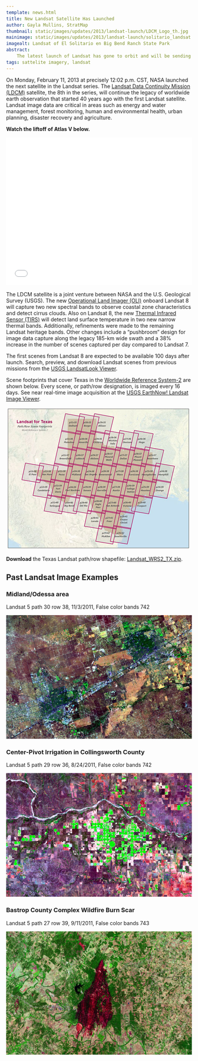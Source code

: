 ```yaml
---
template: news.html
title: New Landsat Satellite Has Launched
author: Gayla Mullins, StratMap
thumbnail: static/images/updates/2013/landsat-launch/LDCM_Logo_th.jpg
mainimage: static/images/updates/2013/landsat-launch/solitario_landsat.jpg
imagealt: Landsat of El Solitario en Big Bend Ranch State Park
abstract: 
    The latest launch of Landsat has gone to orbit and will be sending high-resolution imagery in the coming months.
tags: sattelite imagery, landsat
---
```


On Monday, February 11, 2013 at precisely 12:02 p.m. CST, NASA launched the next satellite in the Landsat series. The [Landsat Data Continuity Mission (LDCM)](http://ldcm.gsfc.nasa.gov/) satellite, the 8th in the series, will continue the legacy of worldwide earth observation that started 40 years ago with the first Landsat satellite. Landsat image data are critical in areas such as energy and water management, forest monitoring, human and environmental health, urban planning, disaster recovery and agriculture.

**Watch the liftoff of Atlas V below.**
<iframe width="100%" height="400" src="//www.youtube.com/embed/2pnqFHXoA1c" frameborder="0" allowfullscreen></iframe>

The LDCM satellite is a joint venture between NASA and the U.S. Geological Survey (USGS). The new [Operational Land Imager (OLI)](http://www.nasa.gov/mission_pages/landsat/spacecraft/index.html) onboard Landsat 8 will capture two new spectral bands to observe coastal zone characteristics and detect cirrus clouds. Also on Landsat 8, the new [Thermal Infrared Sensor (TIRS)](http://www.nasa.gov/mission_pages/landsat/spacecraft/index.html) will detect land surface temperature in two new narrow thermal bands. Additionally, refinements were made to the remaining Landsat heritage bands. Other changes include a “pushbroom” design for image data capture along the legacy 185-km wide swath and a 38% increase in the number of scenes captured per day compared to Landsat 7.

The first scenes from Landsat 8 are expected to be available 100 days after launch. Search, preview, and download Landsat scenes from previous missions from the [USGS LandsatLook Viewer](http://landsatlook.usgs.gov/).

Scene footprints that cover Texas in the [Worldwide Reference System-2](http://landsat.gsfc.nasa.gov/about/wrs.html) are shown below. Every scene, or path/row designation, is imaged every 16 days. See near real-time image acquisition at the [USGS EarthNow! Landsat Image Viewer](http://earthnow.usgs.gov/earthnow_app.html?sessionId=6667755c86f8359d1ef5adb2ed34585b17979%20%20target=).

![Scene Footprints of Texas](static/images/updates/2013/landsat-launch/tx_wrs2_0.jpg) 

**Download** the Texas Landsat path/row shapefile: [Landsat_WRS2_TX.zip](static/documents/misc/landsat-8/Landsat_WRS2_TX.zip).

## Past Landsat Image Examples

### Midland/Odessa area
Landsat 5 path 30 row 38, 11/3/2011, False color bands 742

![Landsat of Midland/Odessa area](static/images/updates/2013/landsat-launch/midland_landsat_1.JPG)

### Center-Pivot Irrigation in Collingsworth County
Landsat 5 path 29 row 36, 8/24/2011, False color bands 742

![Landsat of Center-Pivot Irrigation in Collingsworth County](static/images/updates/2013/landsat-launch/pivots_landsat.jpg)

### Bastrop County Complex Wildfire Burn Scar
Landsat 5 path 27 row 39, 9/11/2011, False color bands 743

![Landsat of Bastrop County Complex Wildfire Burn Scar](static/images/updates/2013/landsat-launch/bastrop_landsat.jpg)

